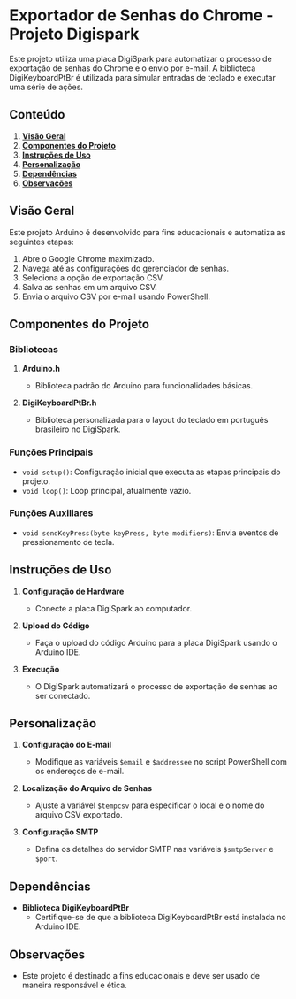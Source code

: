 # Exportador de Senhas do Chrome - Projeto Digispark

Este projeto utiliza uma placa DigiSpark para automatizar o processo de exportação de senhas do Chrome e o envio por e-mail. A biblioteca DigiKeyboardPtBr é utilizada para simular entradas de teclado e executar uma série de ações.

## Conteúdo

1. [**Visão Geral**](#visão-geral)
2. [**Componentes do Projeto**](#componentes-do-projeto)
3. [**Instruções de Uso**](#instruções-de-uso)
4. [**Personalização**](#personalização)
5. [**Dependências**](#dependências)
6. [**Observações**](#observações)

## Visão Geral

Este projeto Arduino é desenvolvido para fins educacionais e automatiza as seguintes etapas:

1. Abre o Google Chrome maximizado.
2. Navega até as configurações do gerenciador de senhas.
3. Seleciona a opção de exportação CSV.
4. Salva as senhas em um arquivo CSV.
5. Envia o arquivo CSV por e-mail usando PowerShell.

## Componentes do Projeto

### Bibliotecas

1. **Arduino.h**
   - Biblioteca padrão do Arduino para funcionalidades básicas.

2. **DigiKeyboardPtBr.h**
   - Biblioteca personalizada para o layout do teclado em português brasileiro no DigiSpark.

### Funções Principais

- `void setup()`: Configuração inicial que executa as etapas principais do projeto.
- `void loop()`: Loop principal, atualmente vazio.

### Funções Auxiliares

- `void sendKeyPress(byte keyPress, byte modifiers)`: Envia eventos de pressionamento de tecla.

## Instruções de Uso

1. **Configuração de Hardware**
   - Conecte a placa DigiSpark ao computador.

2. **Upload do Código**
   - Faça o upload do código Arduino para a placa DigiSpark usando o Arduino IDE.

3. **Execução**
   - O DigiSpark automatizará o processo de exportação de senhas ao ser conectado.

## Personalização

1. **Configuração do E-mail**
   - Modifique as variáveis `$email` e `$addressee` no script PowerShell com os endereços de e-mail.

2. **Localização do Arquivo de Senhas**
   - Ajuste a variável `$tempcsv` para especificar o local e o nome do arquivo CSV exportado.

3. **Configuração SMTP**
   - Defina os detalhes do servidor SMTP nas variáveis `$smtpServer` e `$port`.

## Dependências

- **Biblioteca DigiKeyboardPtBr**
  - Certifique-se de que a biblioteca DigiKeyboardPtBr está instalada no Arduino IDE.

## Observações

- Este projeto é destinado a fins educacionais e deve ser usado de maneira responsável e ética.
